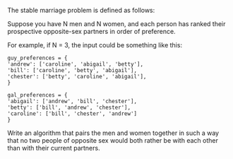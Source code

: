 The stable marriage problem is defined as follows:

Suppose you have N men and N women, and each person has ranked their prospective opposite-sex partners in order of preference.

For example, if N = 3, the input could be something like this:

```
guy_preferences = {
'andrew': ['caroline', 'abigail', 'betty'],
'bill': ['caroline', 'betty', 'abigail'],
'chester': ['betty', 'caroline', 'abigail'],
}

gal_preferences = {
'abigail': ['andrew', 'bill', 'chester'],
'betty': ['bill', 'andrew', 'chester'],
'caroline': ['bill', 'chester', 'andrew']
}
```

Write an algorithm that pairs the men and women together in such a way that no two people of opposite sex would both rather be with each other than with their current partners.
